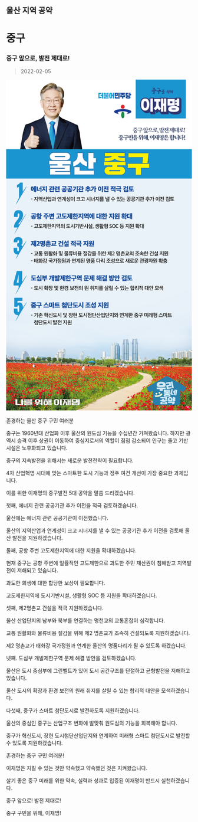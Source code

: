 ## 울산 지역 공약

# 중구

### 중구 앞으로, 발전 제대로!
> 2022-02-05

![중구 지역공약](./005_007_005.png)

존경하는 울산 중구 구민 여러분 

 

 

중구는 1960년대 산업화 이후 울산의 원도심 기능을 수십년간 가져왔습니다.
하지만 광역시 승격 이후 상권이 이동하여 중심지로서의 역할이 점점 감소되어 인구는 줄고 기반시설은 노후화되고 있습니다.

 

중구의 지속발전을 위해서는 새로운 발전전략이 필요합니다.

4차 산업혁명 시대에 맞는 스마트한 도시 기능과 정주 여건 개선이 가장 중요한 과제입니다.

 

이를 위한 이재명의 중구발전 5대 공약을 말씀 드리겠습니다.

 

 

첫째, 에너지 관련 공공기관 추가 이전을 적극 검토하겠습니다. 




울산에는 에너지 관련 공공기관이 이전했습니다. 

울산의 지역산업과 연계성이 크고 시너지를 낼 수 있는 공공기관 추가 이전을 검토해 울산 발전을 지원하겠습니다.

 

둘째, 공항 주변 고도제한지역에 대한 지원을 확대하겠습니다. 




현재 중구는 공항 주변에 일률적인 고도제한으로 과도한 주민 재산권이 침해받고 지역발전이 저해되고 있습니다. 

과도한 희생에 대한 합당한 보상이 필요합니다. 

고도제한지역에 도시기반시설, 생활형 SOC 등 지원을 확대하겠습니다.  

 

셋째, 제2명촌교 건설을 적극 지원하겠습니다. 




울산 산업단지의 남부와 북부를 연결하는 명천교의 교통혼잡이 심각합니다. 

교통 원활화와 물류비용 절감을 위해 제2 명촌교가 조속히 건설되도록 지원하겠습니다. 

제2 명촌교가 태화강 국가정원과 연계한 울산의 명품다리가 될 수 있도록 하겠습니다.

 

넷째. 도심부 개발제한구역 문제 해결 방안을 검토하겠습니다.  

 

울산은 도시 중심부에 그린벨트가 있어 도시 공간구조를 단절하고 균형발전을 저해하고 있습니다. 

울산 도시의 확장과 환경 보전의 원래 취지를 살릴 수 있는 합리적 대안을 모색하겠습니다.  

 

다섯째, 중구가 스마트 첨단도시로 발전하도록 지원하겠습니다. 




울산의 중심인 중구는 산업구조 변화에 발맞춰 원도심의 기능을 회복해야 합니다. 

중구가 혁신도시, 장현 도시첨단산업단지와 연계하여 미래형 스마트 첨단도시로 발전할 수 있도록 지원하겠습니다.

 

 

존경하는 중구 구민 여러분!

 

이재명은 지킬 수 있는 것만 약속했고 약속했던 것은 지켜왔습니다.

살기 좋은 중구 미래를 위한 약속, 실력과 성과로 입증된 이재명이 반드시 실천하겠습니다.

 

중구 앞으로! 발전 제대로! 

중구 구민을 위해, 이재명!  